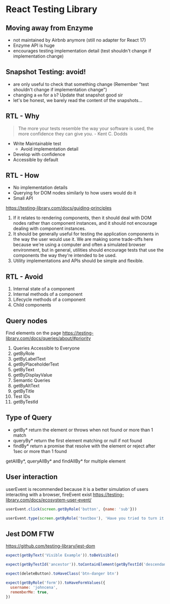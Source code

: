 # React Testing Library

## Moving away from Enzyme

- not maintained by Airbnb anymore (still no adapter for React 17)
- Enzyme API is huge
- encourages testing implementation detail (test shouldn't change if implementation change)

## Snapshot Testing: avoid!

- are only useful to check that something change (Remember "test shouldn't change if implementation change")
- changing a `em` for a `b`? Update that snapshot good sir
- let's be honest, we barely read the content of the snapshots...

## RTL - Why

> The more your tests resemble the way your software is used, the more confidence they can give you. - Kent C. Dodds

- Write Maintainable test
  - Avoid implementation detail
- Develop with confidence
- Accessible by default

## RTL - How

- No implementation details
- Querying for DOM nodes similarly to how users would do it
- Small API

https://testing-library.com/docs/guiding-principles

1. If it relates to rendering components, then it should deal with DOM nodes rather than component instances, and it should not encourage dealing with component instances.
2. It should be generally useful for testing the application components in the way the user would use it. We are making some trade-offs here because we're using a computer and often a simulated browser environment, but in general, utilities should encourage tests that use the components the way they're intended to be used.
3. Utility implementations and APIs should be simple and flexible.

## RTL - Avoid

1. Internal state of a component
2. Internal methods of a component
3. Lifecycle methods of a component
4. Child components

## Query nodes

Find elements on the page
https://testing-library.com/docs/queries/about/#priority

1. Queries Accessible to Everyone
  1. getByRole
  2. getByLabelText
  3. getByPlaceholderText
  4. getByText
  5. getByDisplayValue
2. Semantic Queries
  1. getByAltText
  2. getByTitle
3. Test IDs
  1. getByTestId

## Type of Query

- getBy* return the element or throws when not found or more than 1 match
- queryBy* return the first element matching or null if not found
- findBy* return a promise that resolve with the element or reject after 1sec  or more than 1 found

getAllBy*, queryAllBy* and findAllBy* for multiple element

## User interaction

userEvent is recommended because it is a better simulation of users interacting with a browser, fireEvent exist
https://testing-library.com/docs/ecosystem-user-event/

```js
userEvent.click(screen.getByRole('button', {name: 'sub'}))

userEvent.type(screen.getByRole('textbox'), 'Have you tried to turn it on and off again?')
```

## Jest DOM FTW

https://github.com/testing-library/jest-dom

```js
expect(getByText('Visible Example')).toBeVisible()

expect(getByTestId('ancestor')).toContainElement(getByTestId('descendant'))

expect(deleteButton).toHaveClass('btn-danger btn')

expect(getByRole('form')).toHaveFormValues({
  username: 'johncena',
  rememberMe: true,
})
```
